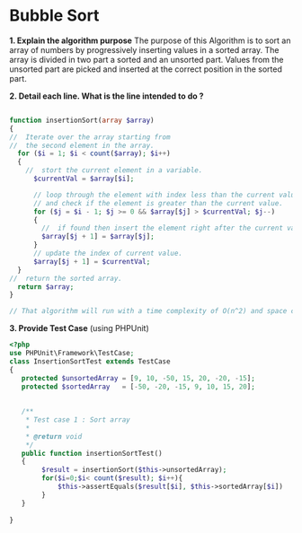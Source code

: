 # Bubble Sort
 
**1. Explain the algorithm purpose**
The purpose of this Algorithm is to sort an array of numbers by progressively inserting values in a sorted array. The array is  divided in two part a sorted and an unsorted part. Values from the unsorted part are picked and inserted at the correct position in the sorted part.

**2. Detail each line. What is the line intended to do ?**
 
 ```php {.numberLines}
 
function insertionSort(array $array)
{
 //  Iterate over the array starting from
 //  the second element in the array.
   for ($i = 1; $i < count($array); $i++)
   {
     //  stort the current element in a variable.
       $currentVal = $array[$i];
 
       // loop through the element with index less than the current value index,
       // and check if the element is greater than the current value.
       for ($j = $i - 1; $j >= 0 && $array[$j] > $currentVal; $j--)
       {
         //  if found then insert the element right after the current value.
         $array[$j + 1] = $array[$j];
       }
       // update the index of current value.
       $array[$j + 1] = $currentVal;
   }
 //  return the sorted array.
   return $array;
}
 
// That algorithm will run with a time complexity of O(n^2) and space complexity of O(1)
```
 
**3. Provide Test Case** (using PHPUnit)
 
```php {.numberLines}
<?php
use PHPUnit\Framework\TestCase;
class InsertionSortTest extends TestCase
{
   protected $unsortedArray = [9, 10, -50, 15, 20, -20, -15];
   protected $sortedArray   = [-50, -20, -15, 9, 10, 15, 20];
  
 
   /**
    * Test case 1 : Sort array
    *
    * @return void
    */
   public function insertionSortTest()
   {
        $result = insertionSort($this->unsortedArray);
        for($i=0;$i< count($result); $i++){
            $this->assertEquals($result[$i], $this->sortedArray[$i])
        }
   }
 
}
 
```